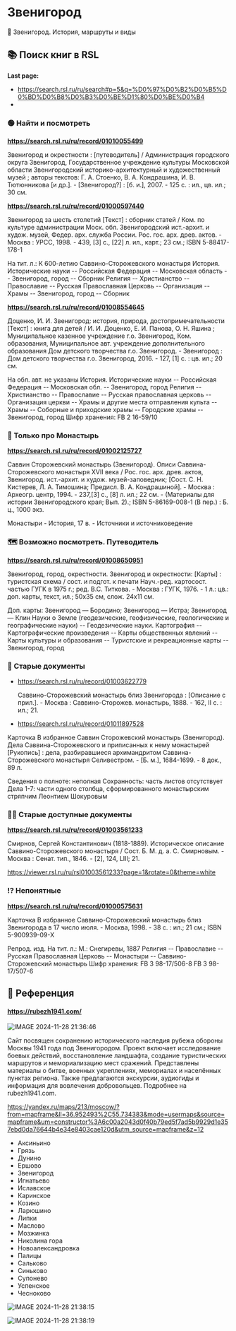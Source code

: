 # Звенигород
🌳 Звенигород. История, маршруты и виды







## 📚 Поиск книг в RSL

**Last page:**

- https://search.rsl.ru/ru/search#p=5&q=%D0%97%D0%B2%D0%B5%D0%BD%D0%B8%D0%B3%D0%BE%D1%80%D0%BE%D0%B4
- 

  

### 🟢 Найти и посмотреть

**https://search.rsl.ru/ru/record/01010055499**

Звенигород и окрестности : [путеводитель] / Администрация городского округа Звенигород, Государственное учреждение культуры Московской области Звенигородский историко-архитектурный и художественный музей ; авторы текстов: Г. А. Стоенко, В. А. Кондрашина, И. В. Тютюнникова [и др.]. - [Звенигород?] : [б. и.], 2007. - 125 с. : ил., цв. ил.; 30 см.


**https://search.rsl.ru/ru/record/01000597440**

Звенигород за шесть столетий [Текст] : сборник статей / Ком. по культуре администрации Моск. обл. Звенигородский ист.-архит. и худож. музей, Федер. арх. служба России. Рос. гос. арх. древ. актов. - Москва : УРСС, 1998. - 439, [3] с., [22] л. ил., карт.; 23 см.; ISBN 5-88417-178-1

На тит. л.: К 600-летию Саввино-Сторожевского монастыря
История. Исторические науки -- Российская Федерация -- Московская область -- Звенигород, город -- Сборник
Религия -- Христианство -- Православие -- Русская Православная Церковь -- Организация -- Храмы -- Звенигород, город -- Сборник



**https://search.rsl.ru/ru/record/01008554645**

Доценко, И. И.
Звенигород: история, природа, достопримечательности [Текст] : книга для детей / И. И. Доценко, Е. И. Панова, О. Н. Яшина ; Муниципальное казенное учреждение г.о. Звенигород, Ком. образования, Муниципальное авт. учреждение дополнительного образования Дом детского творчества г.о. Звенигород. - Звенигород : Дом детского творчества г.о. Звенигород, 2016. - 127, [1] с. : цв. ил.; 20 см.

На обл. авт. не указаны
История. Исторические науки -- Российская Федерация -- Московская обл. -- Звенигород, город
Религия -- Христианство -- Православие -- Русская православная церковь -- Организация церкви -- Храмы и другие места отправления культа -- Храмы -- Соборные и приходские храмы -- Городские храмы -- Звенигород, город
Шифр хранения:
FB 2 16-59/10





### 💒 Только про Монастырь 

**https://search.rsl.ru/ru/record/01002125727**

Саввин Сторожевский монастырь (Звенигород).
Описи Саввина-Сторожевского монастыря XVII века / Рос. гос. арх. древ. актов, Звенигород. ист.-архит. и худож. музей-заповедник; [Сост. С. Н. Кистерев, Л. А. Тимошина; Предисл. В. А. Кондрашиной]. - Москва : Археогр. центр, 1994. - 237,[3] с., [8] л. ил.; 22 см. - (Материалы для истории Звенигородского края; Вып. 2).; ISBN 5-86169-008-1 (В пер.) : Б. ц., 1000 экз.

Монастыри - История, 17 в. - Источники и источниковедение






### 🗺 Возможно посмотреть. Путеводитель

**https://search.rsl.ru/ru/record/01008650951**

Звенигород, город, окрестности.
Звенигород и окрестности: [Карты] : туристская схема / сост. и подгот. к печати Науч.-ред. картосост. частью ГУГК в 1975 г.; ред. В.С. Титкова. - Москва : ГУГК, 1976. - 1 л.: цв.: доп. карты, текст, ил.; 50x35 см, слож. 24x11 см.

Доп. карты:
Звенигород — Бородино;
Звенигород — Истра;
Звенигород — Клин
Науки о Земле (геодезические, геофизические, геологические и географические науки) -- Геодезические науки. Картография -- Картографические произведения -- Карты общественных явлений -- Карты культуры и образования -- Туристские и рекреационные карты -- Звенигород, город












### 🏺 Старые документы

- https://search.rsl.ru/ru/record/01003622779

  Саввино-Сторожевский монастырь близ Звенигорода : [Описание с прил.]. - Москва : Саввино-Сторожев. монастырь, 1888. - 162, II с. : ил.; 21.

- https://search.rsl.ru/ru/record/01011897528
  
Карточка
В избранное
Саввин Сторожевский монастырь (Звенигород).
Дела Саввина-Сторожевского и приписанных к нему монастырей [Рукопись] : дела, разбиравшиеся архимандритом Саввина-Сторожевского монастыря Селивестром. - [Б. м.], 1684-1699. - 8 док., 89 л.

Сведения о полноте: неполная
Сохранность: часть листов отсутствует
Дела 1-7: части одного столбца, сформированного монастырским стряпчим Леонтием Шокуровым






### 🏺🏺 Старые доступные документы 

**https://search.rsl.ru/ru/record/01003561233**

Смирнов, Сергей Константинович (1818-1889).
Историческое описание Саввино-Сторожевского монастыря / Сост. Б. М. д. а. С. Смирновым. - Москва : Сенат. тип., 1846. - [2], 124, LIII; 21.

https://viewer.rsl.ru/ru/rsl01003561233?page=1&rotate=0&theme=white

















### ⁉️ Непонятные 

**https://search.rsl.ru/ru/record/01000575631**


Карточка
В избранное
Саввино-Сторожевский монастырь близ Звенигорода в 17 число июля. - Москва, 1998. - 38 с. : ил.; 21 см.; ISBN 5-900939-09-X

Репрод. изд. На тит. л.: М.: Снегиревы, 1887
Религия -- Православие -- Русская Православная Церковь -- Монастыри -- Саввино-Сторожевский монастырь
Шифр хранения:
FB 3 98-17/506-8
FB 3 98-17/507-6









## 🔗 Референция

#### https://rubezh1941.com/

![IMAGE 2024-11-28 21:36:46](https://github.com/user-attachments/assets/1bd22cf5-f4e3-4f78-9d71-2e2824b518a0)


Сайт посвящен сохранению исторического наследия рубежа обороны Москвы 1941 года под Звенигородом. Проект включает исследование боевых действий, восстановление ландшафта, создание туристических маршрутов и мемориализацию мест сражений. Представлены материалы о битве, военных укреплениях, мемориалах и населённых пунктах региона. Также предлагаются экскурсии, аудиогиды и информация для вовлечения добровольцев. Подробнее на rubezh1941.com.

https://yandex.ru/maps/213/moscow/?from=mapframe&ll=36.952493%2C55.734383&mode=usermaps&source=mapframe&um=constructor%3A6c00a2043d0f40b79ed5f7ad5b9929d1e357ebd0da76644b4e34e8403cae120d&utm_source=mapframe&z=12

- Аксиньино
- Грязь
- Дунино
- Ершово
- Звенигород
- Игнатьево
- Иславское
- Каринское
- Козино
- Ларюшино
- Липки
- Маслово
- Мозжинка
- Николина гора
- Новоалександровка
- Палицы
- Сальково
- Синьково
- Супонево
- Успенское
- Чесноково


![IMAGE 2024-11-28 21:38:15](https://github.com/user-attachments/assets/1cb09dea-0b28-4017-830f-0cbbe3800f75)


![IMAGE 2024-11-28 21:38:19](https://github.com/user-attachments/assets/daab6b8e-b18c-4fb0-a7fd-72c3b082c2fe)


